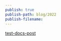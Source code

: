```yaml
---
publish: true
publish-path: blog/2022
publish-filename: 
---
```

[test-docs-post](../../docs/test-docs-post.md#)